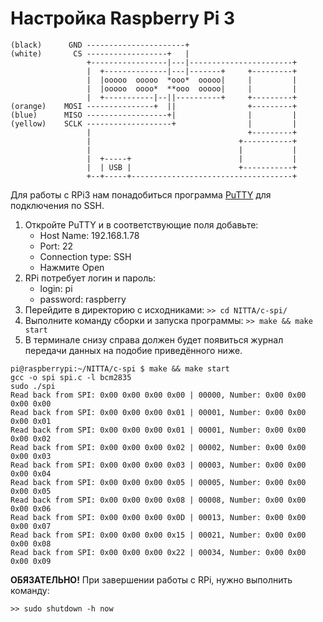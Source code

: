 # Настройка Raspberry Pi 3

```
(black)      GND ----------------------+
(white)       CS ------------------+   |
                 +-----------------|---|-----------------------+
                 |  +--------------|---|-------+     +---------+
                 |  |ooooo  ooooo  *ooo*  ooooo|     |         |
                 |  |ooooo  oooo*  **ooo  ooooo|     |         |
                 |  +-----------|--||----------+     +---------+
(orange)    MOSI ---------------+  ||                +---------+
(blue)      MISO ------------------+|                |         |
(yellow)    SCLK -------------------+                |         |
                 |                                   +---------+
                 |                                 +-----------+
                 |                                 |           |
                 |  +-----+                        |           |
                 |  | USB |                        +-----------+
                 +--+-----+------------------------------------+
```

Для работы с RPi3 нам понадобиться программа [PuTTY](https://www.putty.org/) 
для подключения по SSH.

1. Откройте PuTTY и в соответствующие поля добавьте:
   - Host Name: 192.168.1.78
   - Port: 22
   - Connection type: SSH
   - Нажмите Open
2. RPi потребует логин и пароль:
   - login: pi
   - password: raspberry
3. Перейдите в директорию с исходниками:
   ```>> cd NITTA/c-spi/```
4. Выполните команду сборки и запуска программы:
   ```>> make && make start``` 
5. В терминале снизу справа должен будет появиться журнал передачи данных на 
   подобие приведённого ниже.

```
pi@raspberrypi:~/NITTA/c-spi $ make && make start
gcc -o spi spi.c -l bcm2835
sudo ./spi
Read back from SPI: 0x00 0x00 0x00 0x00 | 00000, Number: 0x00 0x00 0x00 0x00
Read back from SPI: 0x00 0x00 0x00 0x01 | 00001, Number: 0x00 0x00 0x00 0x01
Read back from SPI: 0x00 0x00 0x00 0x01 | 00001, Number: 0x00 0x00 0x00 0x02
Read back from SPI: 0x00 0x00 0x00 0x02 | 00002, Number: 0x00 0x00 0x00 0x03
Read back from SPI: 0x00 0x00 0x00 0x03 | 00003, Number: 0x00 0x00 0x00 0x04
Read back from SPI: 0x00 0x00 0x00 0x05 | 00005, Number: 0x00 0x00 0x00 0x05
Read back from SPI: 0x00 0x00 0x00 0x08 | 00008, Number: 0x00 0x00 0x00 0x06
Read back from SPI: 0x00 0x00 0x00 0x0D | 00013, Number: 0x00 0x00 0x00 0x07
Read back from SPI: 0x00 0x00 0x00 0x15 | 00021, Number: 0x00 0x00 0x00 0x08
Read back from SPI: 0x00 0x00 0x00 0x22 | 00034, Number: 0x00 0x00 0x00 0x09
```

**ОБЯЗАТЕЛЬНО!** При завершении работы с RPi, нужно выполнить команду:

```>> sudo shutdown -h now```